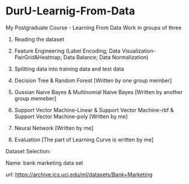 # DurU-Learnig-From-Data

My Postgraduate Course - Learning From Data
Work in groups of three

1. Reading the dataset

2. Feature Engineering (Label Encoding; Data Visualization-PairGrid&Heatmap; Data Balance; Data Normalization)

3. Splitting data into training data and test data

4. Decision Tree & Random Forest [Written by one group member]

5. Gussian Naive Bayes & Multinomial Naive Bayes [Written by another group memeber]

6. Support Vector Machine-Linear & Support Vector Machine-rbf & Support Vector Machine-poly [Written by me]

7. Neural Network [Written by me]

8. Evaluation [The part of Learning Curve is written by me]


Dataset Selection:

Name: bank marketing data set 

url: https://archive.ics.uci.edu/ml/datasets/Bank+Marketing

